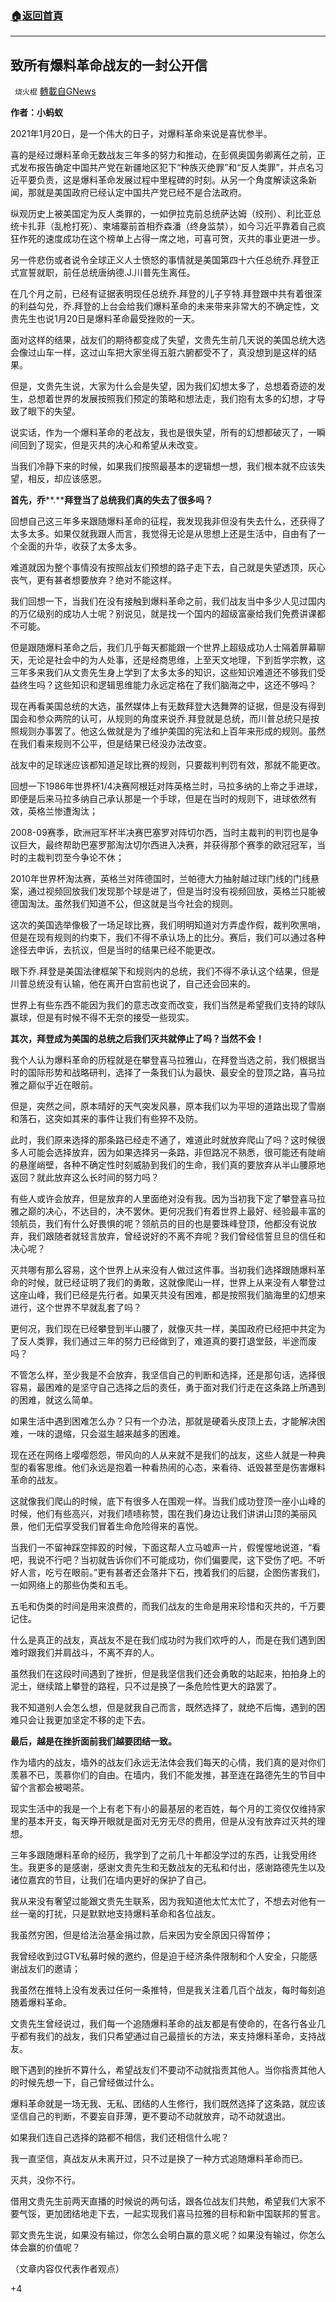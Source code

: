 ###  [:house:返回首頁](https://github.com/ourhimalayas/txt)
---

## 致所有爆料革命战友的一封公开信
` 烧火棍` [轉載自GNews](https://gnews.org/zh-hans/792558/)

**作者：小蚂蚁**

2021年1月20日，是一个伟大的日子，对爆料革命来说是喜忧参半。

喜的是经过爆料革命无数战友三年多的努力和推动，在彭佩奥国务卿离任之前，正式发布报告确定中国共产党在新疆地区犯下“种族灭绝罪”和“反人类罪”，并点名习近平要负责，这是爆料革命发展过程中里程碑的时刻。从另一个角度解读这条新闻，那就是美国政府已经认定中国共产党已经不是合法政府。

纵观历史上被美国定为反人类罪的，一如伊拉克前总统萨达姆（绞刑）、利比亚总统卡扎菲（乱枪打死）、柬埔寨前首相乔森潘（终身监禁），如今习近平靠着自己疯狂作死的速度成功在这个榜单上占得一席之地，可喜可贺，灭共的事业更进一步。

另一件悲伤或者说令全球正义人士愤怒的事情就是美国第四十六任总统乔.拜登正式宣誓就职，前任总统唐纳德.J.川普先生离任。

在几个月之前，已经有证据表明现任总统乔.拜登的儿子亨特.拜登跟中共有着很深的利益勾兑，乔.拜登的上台会给我们爆料革命的未来带来非常大的不确定性，文贵先生也说1月20日是爆料革命最受挫败的一天。

面对这样的结果，战友们的期待都变成了失望，文贵先生前几天说的美国总统大选会像过山车一样，这过山车把大家坐得五脏六腑都受不了，真没想到是这样的结果。

但是，文贵先生说，大家为什么会是失望，因为我们幻想太多了，总想着奇迹的发生，总想着世界的发展按照我们预定的策略和想法走，我们抱有太多的幻想，才导致了眼下的失望。

说实话，作为一个爆料革命的老战友，我也是很失望，所有的幻想都破灭了，一瞬间回到了现实，但是灭共的决心和希望从未改变。

当我们冷静下来的时候，如果我们按照最基本的逻辑想一想，我们根本就不应该失望，相反，却应该感恩。

**首先，乔****.****拜登当了总统我们真的失去了很多吗？**

回想自己这三年多来跟随爆料革命的征程，我发现我非但没有失去什么，还获得了太多太多。如果仅就我跟人而言，我觉得无论是从思想上还是生活中，自由有了一个全面的升华，收获了太多太多。

难道就因为整个事情没有按照战友们预想的路子走下去，自己就是失望透顶，灰心丧气，更有甚者想要放弃？绝对不能这样。

我们回想一下，当我们在没有接触到爆料革命之前，我们战友当中多少人见过国内的万亿级别的成功人士呢？别说见，就是找一个国内的超级富豪给我们免费讲课都不可能。

但是跟随爆料革命之后，我们几乎每天都能跟一个世界上超级成功人士隔着屏幕聊天，无论是社会中的为人处事，还是经商思维，上至天文地理，下到哲学宗教，这三年多来我们从文贵先生身上学到了太多太多的知识，这些知识难道还不够我们受益终生吗？这些知识和逻辑思维能力永远定格在了我们脑海之中，这还不够吗？

现在再看美国总统的大选，虽然媒体上有无数拜登大选舞弊的证据，但是没有得到国会和参众两院的认可，从规则的角度来说乔.拜登就是总统，而川普总统只是按照规则办事罢了。他这么做就是为了维护美国的宪法和上百年来形成的规则。虽然在我们看来规则不公平，但是结果已经没办法改变。

战友中的足球迷应该都知道足球比赛的规则，只要裁判判罚有效，那就不能更改。

回想一下1986年世界杯1/4决赛阿根廷对阵英格兰时，马拉多纳的上帝之手进球，即便是后来马拉多纳自己承认那是一个手球，但是在当时的规则下，进球依然有效，英格兰惨遭淘汰；

2008-09赛季，欧洲冠军杯半决赛巴塞罗对阵切尔西，当时主裁判的判罚也是争议巨大，最终帮助巴塞罗那淘汰切尔西进入决赛，并获得那个赛季的欧冠冠军，当时的主裁判罚至今争论不休；

2010年世界杯淘汰赛，英格兰对阵德国时，兰帕德大力抽射越过球门线的门线悬案，通过视频回放我们发现那个球是进了，但是当时没有视频回放，英格兰只能被德国淘汰。虽然我们知道不公，但这就是当今社会的规则。

这次的美国选举像极了一场足球比赛，我们明明知道对方弄虚作假，裁判吹黑哨，但是在现有规则的约束下，我们不得不承认场上的比分。赛后，我们可以通过各种途径去申诉，去抗议，但是当时的结果已经不能更改。

眼下乔.拜登是美国法律框架下和规则内的总统，我们不得不承认这个结果，但是川普总统没有认输，他在离开白宫前也说了，自己还会回来的。

世界上有些东西不能因为我们的意志改变而改变，我们当然是希望我们支持的球队赢球，但是有时候不得不无奈的接受一些现实。

**其次，拜登成为美国的总统之后我们灭共就停止了吗？当然不会！**

我个人认为爆料革命的历程就是在攀登喜马拉雅山，在拜登当选之前，我们根据当时的国际形势和战略研判，选择了一条我们认为最快、最安全的登顶之路，喜马拉雅之巅似乎近在眼前。

但是，突然之间，原本晴好的天气突发风暴，原本我们以为平坦的道路出现了雪崩和落石，这突如其来的事件让我们有些猝不及防。

此时，我们原来选择的那条路已经走不通了，难道此时就放弃爬山了吗？这时候很多人可能会选择放弃，因为如果选择另一条路，非但路况不熟悉，很可能还有陡峭的悬崖峭壁，各种不确定性时刻威胁到我们的生命，我们真的要放弃从半山腰原地返回？就此放弃这么长时间的努力吗？

有些人或许会放弃，但是放弃的人里面绝对没有我。因为当初我下定了攀登喜马拉雅之巅的决心，不达目的，决不罢休。更何况我们有着世界上最好、经验最丰富的领航员，我们有什么好畏惧的呢？领航员的目的也是要珠峰登顶，他都没有说放弃，我们跟随者就轻言放弃，曾经说好的不离不弃呢？我们曾经信誓旦旦的信任和决心呢？

灭共哪有那么容易，这个世界上从来没有人做过这件事。当初我们选择跟随爆料革命的时候，就已经证明了我们的勇敢，这就像爬山一样，世界上从来没有人攀登过这座山峰，我们已经是先行者。如果灭共没有困难，都是按照我们脑海里的幻想来进行，这个世界不早就乱套了吗？

更何况，我们现在已经攀登到半山腰了，就像灭共一样，美国政府已经把中共定为了反人类罪，我们通过三年的努力已经做到了，难道真的要打退堂鼓，半途而废吗？

不管怎么样，至少我是不会放弃，我坚信自己的判断和选择，还是那句话，选择很容易，最困难的是坚守自己选择之后的责任，勇于面对我们行走在这条路上所遇到的困难，就这么简单。

如果生活中遇到困难怎么办？只有一个办法，那就是硬着头皮顶上去，才能解决困难，一味的退缩，只会滋生越来越多的困难。

现在还在网络上嘤嘤怨怨，带风向的人从来就不是我们的战友，这些人就是一种典型的看客思维。他们永远是抱着一种看热闹的心态，来看待、诋毁甚至是伤害爆料革命的战友。

这就像我们爬山的时候，底下有很多人在围观一样。当我们成功登顶一座小山峰的时候，他们有些高兴，对我们啧啧称赞，围在我们身边让我们讲讲山顶的美丽风景，他们无偿享受我们冒着生命危险得来的喜悦。

当我们一不留神踩空摔跤的时候，下面这帮人立马嘘声一片，假惺惺地说道，“看吧，我说不行吧？当初就告诉你们不可能成功，你们偏要爬，这下受伤了吧。不听好人言，吃亏在眼前。”更有甚者还会落井下石，拽着我们的后腿，企图伤害我们，一如网络上的那些伪类和五毛。

五毛和伪类的时间是用来浪费的，而我们战友的生命是用来珍惜和灭共的，千万要记住。

什么是真正的战友，真战友不是在我们成功时为我们欢呼的人，而是在我们遇到困难时跟我们并肩战斗，不离不弃的人。

虽然我们在这段时间遇到了挫折，但是我坚信我们还会勇敢的站起来，拍拍身上的泥土，继续踏上攀登的路程，只不过是换了一条危险性更大的路罢了。

我不知道别人会怎么想，但是就我自己而言，既然选择了，就绝不后悔，遇到的困难只会让我更加坚定不移的走下去。

**最后，越是在挫折面前我们越要团结一致。**

作为墙内的战友，墙外的战友们永远无法体会我们每天的心情，我们真的是对你们羡慕不已，羡慕你们的自由。在墙内，我们不能发推，甚至连在路德先生的节目中留个言都会被喝茶。

现实生活中的我是一个上有老下有小的最基层的老百姓，每个月的工资仅仅维持家里的基本开支，每天睁开眼就是面对无穷无尽的费用，但是从没有放弃过灭共的理想。

三年多跟随爆料革命的经历，我学到了之前几十年都没学过的东西，让我受用终生。我更多的是感谢，感谢文贵先生和无数战友的无私和付出，感谢路德先生以及诸位嘉宾的节目，让我们在墙内更好的保护了自己。

我从来没有奢望过能跟文贵先生联系，因为我知道他太忙太忙了，不想去对他有一丝一毫的打扰，只是默默地支持爆料革命和各位战友。

我虽然穷困，但是给法治基金捐过款，后来因为安全原因只得暂停；

我曾经收到过GTV私募时候的邀约，但是迫于经济条件限制和个人安全，只能感谢战友们的邀请；

我虽然在推特上没有发表过任何一条推特，但是我关注着几百个战友，每时每刻追随着爆料革命。

文贵先生曾经说过，我们每一个追随爆料革命的战友都是有使命的，在各行各业几乎都有我们的战友，我们只希望通过自己最擅长的方法，来支持爆料革命，支持战友。

眼下遇到的挫折不算什么，希望战友们不要动不动就指责其他人。当你指责其他人的时候先想一下，自己曾经做过什么。

爆料革命就是一场无我、无私、团结的人生修行，我们既然选择了这条路，就应该坚信自己的判断，不要妄自菲薄，更不要动不动就放弃，动不动就退出。

如果我们连自己选择的路都不相信，我们还相信什么呢？

我一直坚信，真战友从未离开过，只不过是换了一种方式追随爆料革命而已。

灭共，没你不行。

借用文贵先生前两天直播的时候说的两句话，跟各位战友们共勉，希望我们大家不要气馁，更加团结地走下去，一起实现我们喜马拉雅的目标和新中国联邦的誓言。

郭文贵先生说，如果没有输过，你怎么会明白赢的意义呢？如果没有输过，你怎么体会赢的价值呢？

（文章内容仅代表作者观点）

+4

